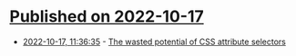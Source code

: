 # [Published on 2022-10-17](index.md)

* [2022-10-17, 11:36:35](https://lobste.rs/s/kfg4uc/wasted_potential_css_attribute) - [The wasted potential of CSS attribute selectors](https://elisehe.in/2022/10/16/attribute-selectors)
